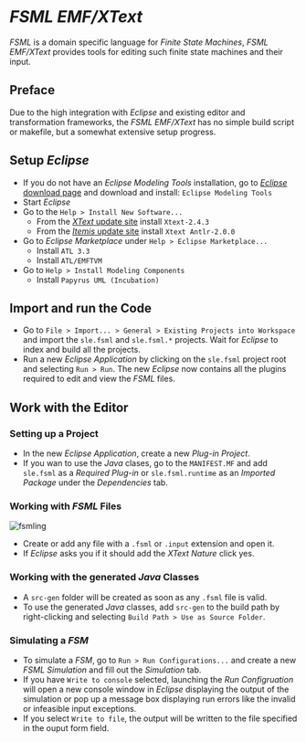# *FSML EMF/XText*
*FSML* is a domain specific language for *Finite State Machines*, *FSML EMF/XText* provides tools for editing such finite state machines and their input.
## Preface
Due to the high integration with *Eclipse* and existing editor and transformation frameworks, the *FSML EMF/XText* has no simple build script or makefile, but a somewhat extensive setup progress.  
## Setup *Eclipse*
* If you do not have an *Eclipse Modeling Tools* installation, go to [*Eclipse* download page](http://www.eclipse.org/downloads/) and download and install: `Eclipse Modeling Tools`
* Start *Eclipse*
* Go to the `Help > Install New Software...`
  * From the [*XText* update site](http://download.eclipse.org/modeling/tmf/xtext/updates/composite/releases/) install `Xtext-2.4.3`
  * From the [*Itemis* update site](http://download.itemis.de/updates/) install `Xtext Antlr-2.0.0`
* Go to *Eclipse Marketplace* under `Help > Eclipse Marketplace...`
  * Install `ATL 3.3` 
  * Install `ATL/EMFTVM`
* Go to `Help > Install Modeling Components`
  * Install `Papyrus UML (Incubation)`

## Import and run the Code
* Go to `File > Import... > General > Existing Projects into Workspace` and import the `sle.fsml` and `sle.fsml.*` projects. Wait for *Eclipse* to index and build all the projects.  
* Run a new *Eclipse Application* by clicking on the `sle.fsml` project root and selecting `Run > Run`. The new *Eclipse* now contains all the plugins required to edit and view the *FSML* files.  


## Work with the Editor
### Setting up a Project
* In the new *Eclipse Application*, create a new *Plug-in Project*.
* If you wan to use the *Java* clases, go to the `MANIFEST.MF` and add `sle.fsml` as a *Required Plug-in* or `sle.fsml.runtime` as an *Imported Package* under the *Dependencies* tab.

### Working with *FSML* Files
![fsmling](https://f.cloud.github.com/assets/5929561/1878835/22abbc76-7941-11e3-89a0-279a55c581db.gif)
* Create or add any file with a `.fsml` or `.input` extension and open it. 
* If *Eclipse* asks you if it should add the *XText Nature* click yes.

### Working with the generated *Java* Classes
* A `src-gen` folder will be created as soon as any `.fsml` file is valid. 
* To use the generated *Java* classes, add `src-gen` to the build path by right-clicking and selecting `Build Path > Use as Source Folder`. 

### Simulating a *FSM*
* To simulate a *FSM*, go to `Run > Run Configurations...` and create a new *FSML Simulation* and fill out the *Simulation* tab.
* If you have `Write to console` selected, launching the *Run Configruation* will open a new console window in *Eclipse* displaying the output of the simulation or pop up a message box displaying run errors like the invalid or infeasible input exceptions.
* If you select `Write to file`, the output will be written to the file specified in the ouput form field.  

